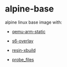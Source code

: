 # alpine-base

alpine linux base image with:

* [qemu-arm-static](https://github.com/resin-io/qemu)

* [s6-overlay](https://github.com/just-containers/s6-overlay)

* [resin-xbuild](https://github.com/resin-io-projects/armv7hf-debian-qemu)

* [probe_files](https://github.com/wzaldivar/arm-provider)
